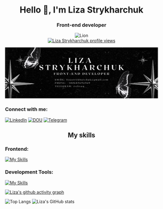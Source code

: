 <h1 align="center">Hello 👋, I'm Liza Strykharchuk</h1>
<h3 align="center">Front-end developer</h3>

<div align="center">
  <img src="https://raw.githubusercontent.com/Tarikul-Islam-Anik/Animated-Fluent-Emojis/master/Emojis/Animals/Lion.png" alt="Lion" width="25" height="25" />
  <br>
  <a href="https://u8views.com/github/liza-strykharchuk">
    <img src="https://u8views.com/api/v1/github/profiles/118439299/views/day-week-month-total-count.svg" alt="Liza Strykharchuk profile views" />
  </a>
</div>

![I am Front-end developer](https://github.com/liza-strykharchuk/img/blob/main/Liza.png?raw=true)

<h3 align="left">Connect with me:</h3>

[![LinkedIn](https://img.shields.io/badge/LinkedIn-0077B5?style=for-the-badge&logo=linkedin&logoColor=white)](https://www.linkedin.com/in/liza-strykharchuk-024353322/)
[![DOU](https://s.dou.ua/assets/img/favicon32.png)](https://dou.ua/users/liza-strykharchuk/)
[![Telegram](https://img.shields.io/badge/Telegram-2CA5E0?style=for-the-badge&logo=telegram&logoColor=white)](https://t.me/elixaq)

<h2 align="center">My skills</h3>
<h3 align="left">Frontend:</h3>

[![My Skills](https://skillicons.dev/icons?i=html,css,js,ts,react,redux,sass)](https://skillicons.dev)

<h3 align="left">Development Tools: </h3>

[![My Skills](https://skillicons.dev/icons?i=github,vscode,git,docker,postman)](https://skillicons.dev)


[![Liza's github activity graph](https://github-readme-activity-graph.vercel.app/graph?username=liza-strykharchuk&theme=merko)](https://github.com/ashutosh00710/github-readme-activity-graph)


![Top Langs](https://github-readme-stats.vercel.app/api/top-langs/?username=liza-strykharchuk&size_weight=0&count_weight=1&theme=merko)
![Liza's GitHub stats](https://github-readme-stats.vercel.app/api?username=liza-strykharchuk&show_icons=true&theme=merko)
